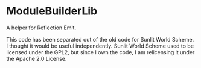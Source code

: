 # ModuleBuilderLib
A helper for Reflection Emit.

This code has been separated out of the old code for Sunlit World Scheme. I thought it would be useful independently.
Sunlit World Scheme used to be licensed under the GPL2, but since I own the code, I am relicensing it under the Apache
2.0 License.
